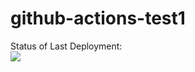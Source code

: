 # github-actions-test1


Status of Last Deployment:<br>
<img src="[https://github.com/SagittariusAK/github-actions-test1/workflows/GitHub-Actions-test1/badge.svg?branch-main"><br>
